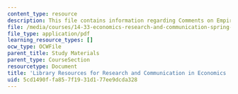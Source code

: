 ```yaml
---
content_type: resource
description: This file contains information regarding Comments on Empirical Exercises.
file: /media/courses/14-33-economics-research-and-communication-spring-2012/5cd1490ffa857f1931d177ee9dcda328_MIT14_33S12_libraryResourc.pdf
file_type: application/pdf
learning_resource_types: []
ocw_type: OCWFile
parent_title: Study Materials
parent_type: CourseSection
resourcetype: Document
title: 'Library Resources for Research and Communication in Economics '
uid: 5cd1490f-fa85-7f19-31d1-77ee9dcda328
---
```

